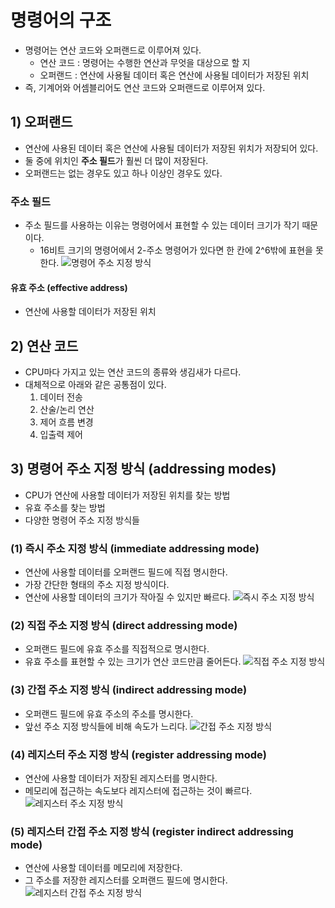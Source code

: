 # 명령어의 구조
- 명령어는 연산 코드와 오퍼랜드로 이루어져 있다.
	- 연산 코드 : 명령어는 수행한 연산과 무엇을 대상으로 할 지
	- 오퍼랜드 : 연산에 사용될 데이터 혹은 연산에 사용될 데이터가 저장된 위치
- 즉, 기계어와 어셈블리어도 연산 코드와 오퍼랜드로 이루어져 있다.

## 1) 오퍼랜드
- 연산에 사용된 데이터 혹은 연산에 사용될 데이터가 저장된 위치가 저장되어 있다.
- 둘 중에 위치인 **주소 필드**가 훨씬 더 많이 저장된다.
- 오퍼랜드는 없는 경우도 있고 하나 이상인 경우도 있다.

### 주소 필드
- 주소 필드를 사용하는 이유는 명령어에서 표현할 수 있는 데이터 크기가 작기 때문이다.
	- 16비트 크기의 명령어에서 2-주소 명령어가 있다면 한 칸에 2^6밖에 표현을 못한다.
![명령어 주소 지정 방식](/media/Computer%20Science/개념%20강의%20정리/강민철/개발자를%20위한%20컴퓨터%20공학%201,%20혼자%20공부하는%20컴퓨터구조%20+%20운영체제/3.%20명령어/명령어%20주소%20지정%20방식.svg)

#### 유효 주소 (effective address)
- 연산에 사용할 데이터가 저장된 위치

## 2) 연산 코드
- CPU마다 가지고 있는 연산 코드의 종류와 생김새가 다르다.
- 대체적으로 아래와 같은 공통점이 있다.
	1. 데이터 전송
	2. 산술/논리 연산
	3. 제어 흐름 변경
	4. 입출력 제어

## 3) 명령어 주소 지정 방식 (addressing modes)
- CPU가 연산에 사용할 데이터가 저장된 위치를 찾는 방법
- 유효 주소를 찾는 방법
- 다양한 명령어 주소 지정 방식들

### (1) 즉시 주소 지정 방식 (immediate addressing mode)
- 연산에 사용할 데이터를 오퍼랜드 필드에 직접 명시한다.
- 가장 간단한 형태의 주소 지정 방식이다.
- 연산에 사용할 데이터의 크기가 작아질 수 있지만 빠르다.
![즉시 주소 지정 방식](/media/Computer%20Science/개념%20강의%20정리/강민철/개발자를%20위한%20컴퓨터%20공학%201,%20혼자%20공부하는%20컴퓨터구조%20+%20운영체제/3.%20명령어/즉시%20주소%20지정%20방식.svg)

### (2) 직접 주소 지정 방식 (direct addressing mode)
- 오퍼랜드 필드에 유효 주소를 직접적으로 명시한다.
- 유효 주소를 표현할 수 있는 크기가 연산 코드만큼 줄어든다.
![직접 주소 지정 방식](/media/Computer%20Science/개념%20강의%20정리/강민철/개발자를%20위한%20컴퓨터%20공학%201,%20혼자%20공부하는%20컴퓨터구조%20+%20운영체제/3.%20명령어/직접%20주소%20지정%20방식.svg)

### (3) 간접 주소 지정 방식 (indirect addressing mode)
- 오퍼랜드 필드에 유효 주소의 주소를 명시한다.
- 앞선 주소 지정 방식들에 비해 속도가 느리다.
![간접 주소 지정 방식](/media/Computer%20Science/개념%20강의%20정리/강민철/개발자를%20위한%20컴퓨터%20공학%201,%20혼자%20공부하는%20컴퓨터구조%20+%20운영체제/3.%20명령어/간접%20주소%20지정%20방식.svg)

### (4) 레지스터 주소 지정 방식 (register addressing mode)
- 연산에 사용할 데이터가 저장된 레지스터를 명시한다.
- 메모리에 접근하는 속도보다 레지스터에 접근하는 것이 빠르다.
![레지스터 주소 지정 방식](/media/Computer%20Science/개념%20강의%20정리/강민철/개발자를%20위한%20컴퓨터%20공학%201,%20혼자%20공부하는%20컴퓨터구조%20+%20운영체제/3.%20명령어/레지스터%20주소%20지정%20방식.svg)

### (5) 레지스터 간접 주소 지정 방식 (register indirect addressing mode)
- 연산에 사용할 데이터를 메모리에 저장한다.
- 그 주소를 저장한 레지스터를 오퍼랜드 필드에 명시한다.
![레지스터 간접 주소 지정 방식](/media/Computer%20Science/개념%20강의%20정리/강민철/개발자를%20위한%20컴퓨터%20공학%201,%20혼자%20공부하는%20컴퓨터구조%20+%20운영체제/3.%20명령어/레지스터%20간접%20주소%20지정%20방식.svg)

